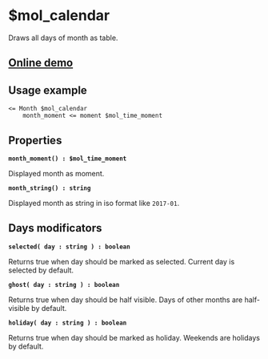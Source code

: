 # $mol_calendar

Draws all days of month as table.

## [Online demo](http://eigenmethod.github.io/mol/#demo=mol_calendar)

## Usage example
```
<= Month $mol_calendar
	month_moment <= moment $mol_time_moment
```

## Properties

**`month_moment() : $mol_time_moment`**

Displayed month as moment.

**`month_string() : string`**

Displayed month as string in iso format like `2017-01`.

## Days modificators

**`selected( day : string ) : boolean`**

Returns true when day should be marked as selected. Current day is selected by default.

**`ghost( day : string ) : boolean`**

Returns true when day should be half visible. Days of other months are half-visible by default.

**`holiday( day : string ) : boolean`**

Returns true when day should be marked as holiday. Weekends are holidays by default.

